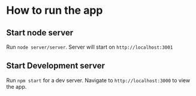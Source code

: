# How to run the app

## Start node server

Run `node server/server`. Server will start on `http://localhost:3001`

## Start Development server

Run `npm start` for a dev server. Navigate to `http://localhost:3000` to view the app.
